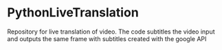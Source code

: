 # PythonLiveTranslation
Repository for live translation of video.
The code subtitles the video input and outputs the same frame with subtitles created with the google API
